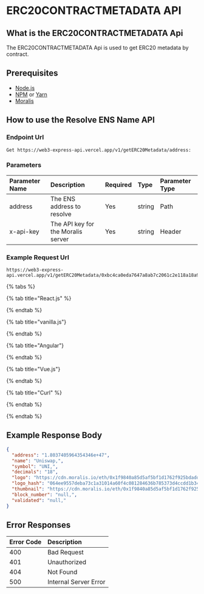# ERC20CONTRACTMETADATA API

## What is the ERC20CONTRACTMETADATA Api

The ERC20CONTRACTMETADATA Api is used to get ERC20 metadata by contract.

<!-- How to call the enpiont  -->

<!-- Prerequisites -->

## Prerequisites

- [Node.js](https://nodejs.org/en/download/)
- [NPM](https://www.npmjs.com/get-npm) or [Yarn](https://classic.yarnpkg.com/en/docs/install/#windows-stable)
- [Moralis](https://docs.moralis.io/)

## How to use the Resolve ENS Name API

### Endpoint Url

```text
Get https://web3-express-api.vercel.app/v1/getERC20Metadata/address:
```

### Parameters

| Parameter Name | Description | Required | Type | Parameter Type |
| :--- | :--- | :--- | :--- | :--- |
| address | The ENS address to resolve | Yes | string | Path |
|x-api-key| The API key for the Moralis server | Yes | string | Header |
 
### Example Request Url

```text
https://web3-express-api.vercel.app/v1/getERC20Metadata/0xbc4ca0eda7647a8ab7c2061c2e118a18a936f13d
```

<!-- tabs -->

{% tabs %}

{% tab title="React.js" %}

{% endtab %}

{% tab title="vanilla.js"}

{% endtab %}

{% tab title="Angular"}

{% endtab %}

{% tab title="Vue.js"}

{% endtab %}

{% tab title="Curl" %}

{% endtab %}

{% endtab %}

## Example Response Body

```json
{
  "address": "1.8037405964354346e+47",
  "name": "Uniswap,",
  "symbol": "UNI,",
  "decimals": "18",
  "logo": "https://cdn.moralis.io/eth/0x1f9840a85d5af5bf1d1762f925bdaddc4201f984.webp,",
  "logo_hash": "064ee9557deba73c1a31014a60f4c081284636b785373d4ccdd1b3440df11f43,",
  "thumbnail": "https://cdn.moralis.io/eth/0x1f9840a85d5af5bf1d1762f925bdaddc4201f984_thumb.webp,",
  "block_number": "null,",
  "validated": "null,"
}
```

## Error Responses

| Error Code | Description |
| :--- | :--- |
| 400 | Bad Request |
| 401 | Unauthorized |
| 404 | Not Found |
| 500 | Internal Server Error |





